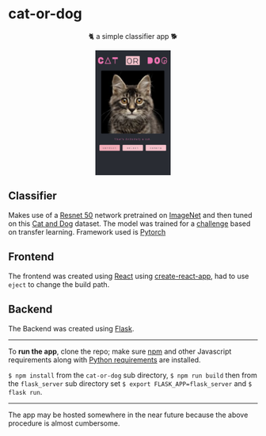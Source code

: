 # cat-or-dog

<p style="text-align:center;">🐈 a simple classifier app 🐕</p>
<img src="example.png" width="30%" style="margin-left:auto; margin-right:auto; display:block;">

## Classifier
Makes use of a [Resnet 50](https://pytorch.org/docs/stable/torchvision/models.html#torchvision.models.resnet50) network pretrained on [ImageNet](http://www.image-net.org/) and then tuned on this [Cat and Dog](https://www.kaggle.com/tongpython/cat-and-dog) dataset.
The model was trained for a [challenge](https://github.com/18alantom/sc_challenges/blob/master/week_2/Week%202%20-%20Challenge%202.ipynb) based on transfer learning. 
Framework used is [Pytorch](https://pytorch.org/docs/stable/index.html)

## Frontend
The frontend was created using [React](https://reactjs.org/) using [create-react-app](https://create-react-app.dev/), had to use `eject` to change the build path.

## Backend
The Backend was created using [Flask](https://flask.palletsprojects.com/en/1.1.x/).

___

To **run the app**, clone the repo; make sure [npm](https://www.npmjs.com) and other Javascript requirements along with [Python requirements](https://github.com/18alantom/cat-or-dog/blob/master/flask_server/setup.py) are installed.

`$ npm install` from the `cat-or-dog` sub directory, `$ npm run build` then from the `flask_server` sub directory set `$ export FLASK_APP=flask_server` and `$ flask run`.
___

The app may be hosted somewhere in the near future because the above procedure is almost cumbersome.